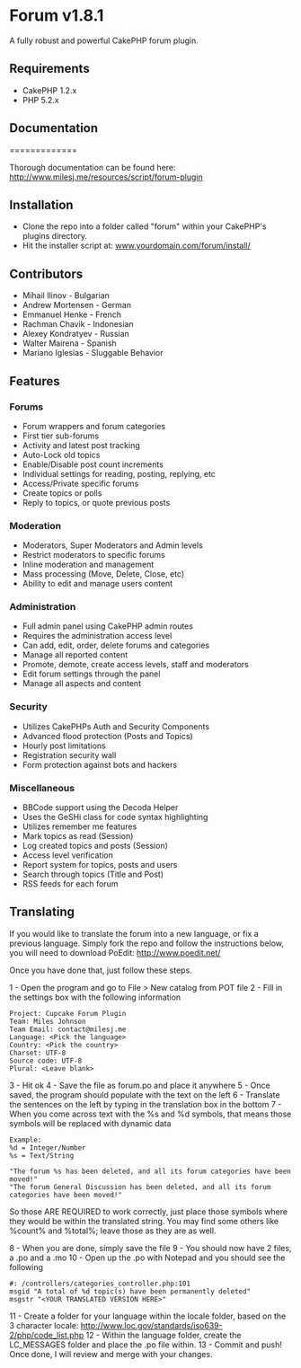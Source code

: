 # Forum v1.8.1 #

A fully robust and powerful CakePHP forum plugin.

## Requirements ##

* CakePHP 1.2.x
* PHP 5.2.x

## Documentation ##
=============

Thorough documentation can be found here: http://www.milesj.me/resources/script/forum-plugin

## Installation ##

* Clone the repo into a folder called "forum" within your CakePHP's plugins directory.
* Hit the installer script at: www.yourdomain.com/forum/install/

## Contributors ##

* Mihail Ilinov - Bulgarian
* Andrew Mortensen - German
* Emmanuel Henke - French
* Rachman Chavik - Indonesian
* Alexey Kondratyev - Russian
* Walter Mairena - Spanish
* Mariano Iglesias - Sluggable Behavior

## Features ##

### Forums ###
* Forum wrappers and forum categories
* First tier sub-forums
* Activity and latest post tracking
* Auto-Lock old topics
* Enable/Disable post count increments
* Individual settings for reading, posting, replying, etc
* Access/Private specific forums
* Create topics or polls
* Reply to topics, or quote previous posts

### Moderation ###
* Moderators, Super Moderators and Admin levels
* Restrict moderators to specific forums
* Inline moderation and management
* Mass processing (Move, Delete, Close, etc)
* Ability to edit and manage users content

### Administration ###
* Full admin panel using CakePHP admin routes
* Requires the administration access level
* Can add, edit, order, delete forums and categories
* Manage all reported content
* Promote, demote, create access levels, staff and moderators
* Edit forum settings through the panel
* Manage all aspects and content

### Security ###
* Utilizes CakePHPs Auth and Security Components
* Advanced flood protection (Posts and Topics)
* Hourly post limitations
* Registration security wall
* Form protection against bots and hackers

### Miscellaneous ###
* BBCode support using the Decoda Helper
* Uses the GeSHi class for code syntax highlighting
* Utilizes remember me features
* Mark topics as read (Session)
* Log created topics and posts (Session)
* Access level verification
* Report system for topics, posts and users
* Search through topics (Title and Post)
* RSS feeds for each forum

## Translating ##

If you would like to translate the forum into a new language, or fix a previous language.
Simply fork the repo and follow the instructions below, you will need to download PoEdit: http://www.poedit.net/

Once you have done that, just follow these steps.

1 - Open the program and go to File > New catalog from POT file
2 - Fill in the settings box with the following information

	Project: Cupcake Forum Plugin
	Team: Miles Johnson
	Team Email: contact@milesj.me
	Language: <Pick the language>
	Country: <Pick the country>
	Charset: UTF-8
	Source code: UTF-8
	Plural: <Leave blank>

3 - Hit ok
4 - Save the file as forum.po and place it anywhere
5 - Once saved, the program should populate with the text on the left
6 - Translate the sentences on the left by typing in the translation box in the bottom
7 - When you come across text with the %s and %d symbols, that means those symbols will be replaced with dynamic data

	Example:
	%d = Integer/Number
	%s = Text/String

	"The forum %s has been deleted, and all its forum categories have been moved!"
	"The forum General Discussion has been deleted, and all its forum categories have been moved!"

So those ARE REQUIRED to work correctly, just place those symbols where they would be within the translated string.
You may find some others like %count% and %total%; leave those as they are as well.

8 - When you are done, simply save the file
9 - You should now have 2 files, a .po and a .mo
10 - Open up the .po with Notepad and you should see the following

	#: /controllers/categories_controller.php:101
	msgid "A total of %d topic(s) have been permanently deleted"
	msgstr "<YOUR TRANSLATED VERSION HERE>"

11 - Create a folder for your language within the locale folder, based on the 3 character locale: http://www.loc.gov/standards/iso639-2/php/code_list.php
12 - Within the language folder, create the LC_MESSAGES folder and place the .po file within.
13 - Commit and push! Once done, I will review and merge with your changes.
